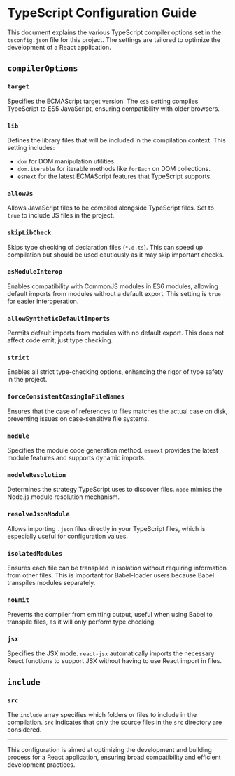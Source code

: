 # TypeScript Configuration Guide

This document explains the various TypeScript compiler options set in the `tsconfig.json` file for this project. The settings are tailored to optimize the development of a React application.

## `compilerOptions`

### `target`
Specifies the ECMAScript target version. The `es5` setting compiles TypeScript to ES5 JavaScript, ensuring compatibility with older browsers.

### `lib`
Defines the library files that will be included in the compilation context. This setting includes:
- `dom` for DOM manipulation utilities.
- `dom.iterable` for iterable methods like `forEach` on DOM collections.
- `esnext` for the latest ECMAScript features that TypeScript supports.

### `allowJs`
Allows JavaScript files to be compiled alongside TypeScript files. Set to `true` to include JS files in the project.

### `skipLibCheck`
Skips type checking of declaration files (`*.d.ts`). This can speed up compilation but should be used cautiously as it may skip important checks.

### `esModuleInterop`
Enables compatibility with CommonJS modules in ES6 modules, allowing default imports from modules without a default export. This setting is `true` for easier interoperation.

### `allowSyntheticDefaultImports`
Permits default imports from modules with no default export. This does not affect code emit, just type checking.

### `strict`
Enables all strict type-checking options, enhancing the rigor of type safety in the project.

### `forceConsistentCasingInFileNames`
Ensures that the case of references to files matches the actual case on disk, preventing issues on case-sensitive file systems.

### `module`
Specifies the module code generation method. `esnext` provides the latest module features and supports dynamic imports.

### `moduleResolution`
Determines the strategy TypeScript uses to discover files. `node` mimics the Node.js module resolution mechanism.

### `resolveJsonModule`
Allows importing `.json` files directly in your TypeScript files, which is especially useful for configuration values.

### `isolatedModules`
Ensures each file can be transpiled in isolation without requiring information from other files. This is important for Babel-loader users because Babel transpiles modules separately.

### `noEmit`
Prevents the compiler from emitting output, useful when using Babel to transpile files, as it will only perform type checking.

### `jsx`
Specifies the JSX mode. `react-jsx` automatically imports the necessary React functions to support JSX without having to use React import in files.

## `include`

### `src`
The `include` array specifies which folders or files to include in the compilation. `src` indicates that only the source files in the `src` directory are considered.

---

This configuration is aimed at optimizing the development and building process for a React application, ensuring broad compatibility and efficient development practices.
